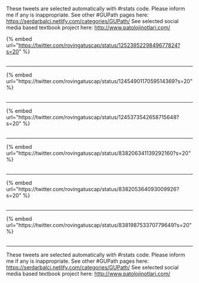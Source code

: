 

These tweets are selected automatically with #rstats code. Please inform me if any is inappropriate.
See other #GUPath pages here: https://serdarbalci.netlify.com/categories/GUPath/ 
See selected social media based textbook project here: http://www.patolojinotlari.com/

{% embed url="https://twitter.com/rovingatuscap/status/1252395229849677824?s=20" %}<br>
<br>
<hr>
{% embed url="https://twitter.com/rovingatuscap/status/1245490117059514369?s=20" %}<br>
<br>
<hr>
{% embed url="https://twitter.com/rovingatuscap/status/1245373542658715648?s=20" %}<br>
<br>
<hr>
{% embed url="https://twitter.com/rovingatuscap/status/838206341139292160?s=20" %}<br>
<br>
<hr>
{% embed url="https://twitter.com/rovingatuscap/status/838205364093009926?s=20" %}<br>
<br>
<hr>
{% embed url="https://twitter.com/rovingatuscap/status/838198753370779649?s=20" %}<br>
<br>
<hr>


These tweets are selected automatically with #rstats code. Please inform me if any is inappropriate.
See other #GUPath pages here: https://serdarbalci.netlify.com/categories/GUPath/ 
See selected social media based textbook project here: http://www.patolojinotlari.com/
